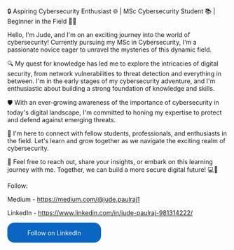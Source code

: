 🔒 Aspiring Cybersecurity Enthusiast 🌐 | MSc Cybersecurity Student 📚 | Beginner in the Field 👨‍💻

Hello, I'm Jude, and I'm on an exciting journey into the world of cybersecurity! Currently pursuing my MSc in Cybersecurity, I'm a passionate novice eager to unravel the mysteries of this dynamic field.

🔍 My quest for knowledge has led me to explore the intricacies of digital security, from network vulnerabilities to threat detection and everything in between. I'm in the early stages of my cybersecurity adventure, and I'm enthusiastic about building a strong foundation of knowledge and skills.

🛡️ With an ever-growing awareness of the importance of cybersecurity in today's digital landscape, I'm committed to honing my expertise to protect and defend against emerging threats.

🚀 I'm here to connect with fellow students, professionals, and enthusiasts in the field. Let's learn and grow together as we navigate the exciting realm of cybersecurity.

🔗 Feel free to reach out, share your insights, or embark on this learning journey with me. Together, we can build a more secure digital future! 💻🔐

Follow:

Medium - https://medium.com/@jude.paulraj1

LinkedIn - https://www.linkedin.com/in/jude-paulraj-981314222/
<html>
      <body>
      <style>
        .libutton {
          display: flex;
          flex-direction: column;
          justify-content: center;
          padding: 7px;
          text-align: center;
          outline: none;
          text-decoration: none !important;
          color: #ffffff !important;
          width: 200px;
          height: 32px;
          border-radius: 16px;
          background-color: #0A66C2;
          font-family: "SF Pro Text", Helvetica, sans-serif;
        }
      </style>
<a class="libutton" href="https://www.linkedin.com/comm/mynetwork/discovery-see-all?usecase=PEOPLE_FOLLOWS&followMember=jude-paulraj-981314222" target="_blank">Follow on LinkedIn</a>
      </body>
</html>

<!---
CyberMystic-Jude/CyberMystic-Jude is a ✨ special ✨ repository because its `README.md` (this file) appears on your GitHub profile.
You can click the Preview link to take a look at your changes.
--->
